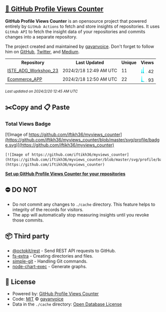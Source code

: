 ## [🚀 GitHub Profile Views Counter](https://github.com/gayanvoice/github-profile-views-counter)
**GitHub Profile Views Counter** is an opensource project that powered entirely by  `GitHub Actions` to fetch and store insights of repositories.
It uses `GitHub API` to fetch the insight data of your repositories and commits changes into a separate repository.

The project created and maintained by [gayanvoice](https://github.com/gayanvoice). Don't forget to follow him on [GitHub](https://github.com/gayanvoice), [Twitter](https://twitter.com/gayanvoice), and [Medium](https://gayanvoice.medium.com/).

<table>
	<tr>
		<th>
			Repository
		</th>
		<th>
			Last Updated
		</th>
		<th>
			Unique
		</th>
		<th>
			Views
		</th>
	</tr>
	<tr>
		<td>
			<a href="https://github.com/iftikh36/myviews_counter/tree/master/readme/626890563/year.md">
				ISTE_ADG_Workshop_23
			</a>
		</td>
		<td>
			2024/2/18 12:49 AM UTC
		</td>
		<td>
			11
		</td>
		<td>
			<img alt="Response time graph" src="https://github.com/iftikh36/myviews_counter/raw/master/graph/626890563/small/year.png" height="20"> 42
		</td>
	</tr>
	<tr>
		<td>
			<a href="https://github.com/iftikh36/myviews_counter/tree/master/readme/525326231/year.md">
				Ecommerce_APP
			</a>
		</td>
		<td>
			2024/2/18 12:50 AM UTC
		</td>
		<td>
			22
		</td>
		<td>
			<img alt="Response time graph" src="https://github.com/iftikh36/myviews_counter/raw/master/graph/525326231/small/year.png" height="20"> 93
		</td>
	</tr>
</table>

<small><i>Last updated on 2024/2/20 12:45 AM UTC</i></small>

## ✂️Copy and 📋 Paste
### Total Views Badge
[![Image of https://github.com/iftikh36/myviews_counter](https://github.com/iftikh36/myviews_counter/blob/master/svg/profile/badge.svg)](https://github.com/iftikh36/myviews_counter)

```readme
[![Image of https://github.com/iftikh36/myviews_counter](https://github.com/iftikh36/myviews_counter/blob/master/svg/profile/badge.svg)](https://github.com/iftikh36/myviews_counter)
```
[**Set up GitHub Profile Views Counter for your repositories**](https://github.com/gayanvoice/github-profile-views-counter)
## ⛔ DO NOT
- Do not commit any changes to `./cache` directory. This feature helps to integrity of the records for visitors.
- The app will automatically stop measuring insights until you revoke those commits.
## 📦 Third party

- [@octokit/rest](https://www.npmjs.com/package/@octokit/rest) - Send REST API requests to GitHub.
- [fs-extra](https://www.npmjs.com/package/fs-extra) - Creating directories and files.
- [simple-git](https://www.npmjs.com/package/simple-git) - Handling Git commands.
- [node-chart-exec](https://www.npmjs.com/package/node-chart-exec) - Generate graphs.
## 📄 License
- Powered by: [GitHub Profile Views Counter](https://github.com/gayanvoice/github-profile-views-counter)
- Code: [MIT](./LICENSE) © [gayanvoice](https://github.com/gayanvoice)
- Data in the `./cache` directory: [Open Database License](https://opendatacommons.org/licenses/odbl/1-0/)